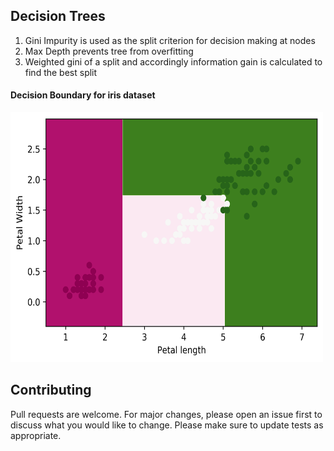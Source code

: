 
## Decision Trees

1. Gini Impurity is used as the split criterion for decision making at nodes
2. Max Depth prevents tree from overfitting
3. Weighted gini of a split and accordingly information gain is calculated to find the best split


#### Decision Boundary for iris dataset

<img src="Images/decision_boundary.png" width="500" height="400"/>

## Contributing

Pull requests are welcome. For major changes, please open an issue first to discuss what you would like to change.
Please make sure to update tests as appropriate.
